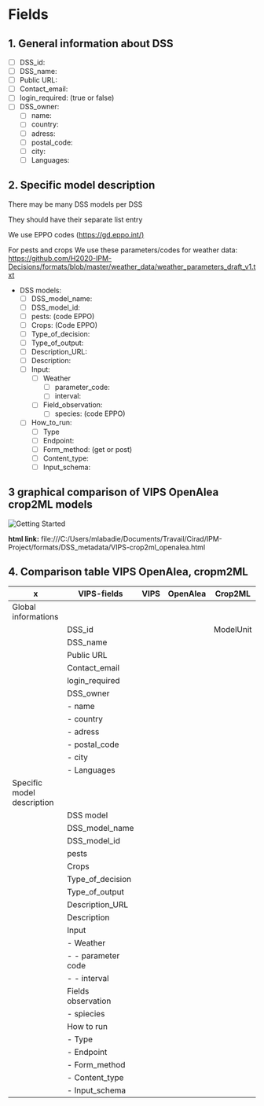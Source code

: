 # Fields

## 1. General information about DSS

- [ ] DSS_id:
- [ ] DSS_name:
- [ ] Public URL:
- [ ] Contact_email:
- [ ] login_required: (true or false)
- [ ] DSS_owner:
  - [ ] name:
  - [ ] country:
  - [ ] adress:
  - [ ] postal_code:
  - [ ] city:
  - [ ] Languages:

## 2. Specific model description

There may be many DSS models per DSS

They should have their separate list entry

We use EPPO codes (<https://gd.eppo.int/)>

For pests and crops We use these parameters/codes for weather data: <https://github.com/H2020-IPM-Decisions/formats/blob/master/weather_data/weather_parameters_draft_v1.txt>

- DSS models:
  - [ ] DSS_model_name:
  - [ ] DSS_model_id:
  - [ ] pests: (code EPPO)
  - [ ] Crops: (Code EPPO)
  - [ ] Type_of_decision:
  - [ ] Type_of_output:
  - [ ] Description_URL:
  - [ ] Description:
  - [ ] Input:
    - [ ] Weather
      - [ ] parameter_code:
      - [ ] interval:
    - [ ] Field_observation:
      - [ ] species: (code EPPO)
  - [ ] How_to_run:
    - [ ] Type
    - [ ] Endpoint:
    - [ ] Form_method: (get or post)
    - [ ] Content_type:
    - [ ] Input_schema:

## 3 graphical comparison of VIPS OpenAlea crop2ML models

![Getting Started](./VIPS-cropmodel_openalea_files/images/VIPS-crop2ml_openalea.jpg)

**html link:**
file:///C:/Users/mlabadie/Documents/Travail/Cirad/IPM-Project/formats/DSS_metadata/VIPS-crop2ml_openalea.html

## 4. Comparison table VIPS OpenAlea, cropm2ML

| x                          | VIPS-fields        | VIPS | OpenAlea | Crop2ML   |
|----------------------------|--------------------|------|----------|-----------|
| Global informations        |                    |      |          |           |
|                            | DSS_id             |      |          | ModelUnit |
|                            | DSS_name           |      |          |           |
|                            | Public URL         |      |          |           |
|                            | Contact_email      |      |          |           |
|                            | login_required     |      |          |           |
|                            | DSS_owner          |      |          |           |
|                            | - name             |      |          |           |
|                            | - country          |      |          |           |
|                            | - adress           |      |          |           |
|                            | - postal_code      |      |          |           |
|                            | - city             |      |          |           |
|                            | - Languages        |      |          |           |
| Specific model description |                    |      |          |           |
|                            | DSS model          |      |          |           |
|                            | DSS_model_name     |      |          |           |
|                            | DSS_model_id       |      |          |           |
|                            | pests              |      |          |           |
|                            | Crops              |      |          |           |
|                            | Type_of_decision   |      |          |           |
|                            | Type_of_output     |      |          |           |
|                            | Description_URL    |      |          |           |
|                            | Description        |      |          |           |
|                            | Input              |      |          |           |
|                            | - Weather          |      |          |           |
|                            | - - parameter code |      |          |           |
|                            | - - interval       |      |          |           |
|                            | Fields observation |      |          |           |
|                            | - spiecies         |      |          |           |
|                            | How to run         |      |          |           |
|                            | - Type             |      |          |           |
|                            | - Endpoint         |      |          |           |
|                            | - Form_method      |      |          |           |
|                            | - Content_type     |      |          |           |
|                            | - Input_schema     |      |          |           |
